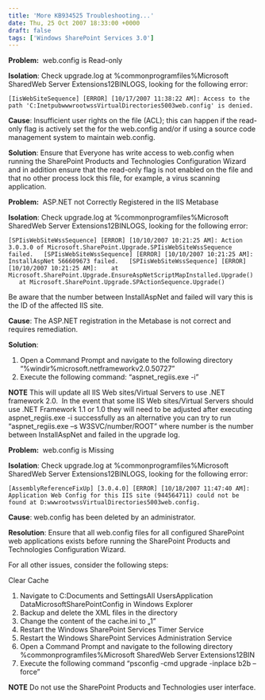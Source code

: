 ```yaml
---
title: 'More KB934525 Troubleshooting...'
date: Thu, 25 Oct 2007 18:33:00 +0000
draft: false
tags: ['Windows SharePoint Services 3.0']
---
```


**Problem:**  web.config is Read-only

**Isolation**: Check upgrade.log at %commonprogramfiles%Microsoft SharedWeb Server Extensions12BINLOGS, looking for the following error:

`[IisWebSiteSequence] [ERROR] [10/17/2007 11:38:22 AM]: Access to the path 'C:InetpubwwwrootwssVirtualDirectories5003web.config' is denied.`

**Cause**: Insufficient user rights on the file (ACL); this can happen if the read-only flag is actively set the for the web.config and/or if using a source code management system to maintain web.config.

**Solution**: Ensure that Everyone has write access to web.config when running the SharePoint Products and Technologies Configuration Wizard and in addition ensure that the read-only flag is not enabled on the file and that no other process lock this file, for example, a virus scanning application.

**Problem:**  ASP.NET not Correctly Registered in the IIS Metabase

**Isolation**: Check upgrade.log at %commonprogramfiles%Microsoft SharedWeb Server Extensions12BINLOGS, looking for the following error:

`[SPIisWebSiteWssSequence] [ERROR] [10/10/2007 10:21:25 AM]: Action 3.0.3.0 of Microsoft.SharePoint.Upgrade.SPIisWebSiteWssSequence failed.  
[SPIisWebSiteWssSequence] [ERROR] [10/10/2007 10:21:25 AM]: InstallAspNet 566609673 failed.  
[SPIisWebSiteWssSequence] [ERROR] [10/10/2007 10:21:25 AM]:    at Microsoft.SharePoint.Upgrade.EnsureAspNetScriptMapInstalled.Upgrade()  
   at Microsoft.SharePoint.Upgrade.SPActionSequence.Upgrade()`

Be aware that the number between InstallAspNet and failed will vary this is the ID of the affected IIS site.

**Cause**: The ASP.NET registration in the Metabase is not correct and requires remediation.

**Solution**:

1.  Open a Command Prompt and navigate to the following directory “%windir%microsoft.netframeworkv2.0.50727”
2.  Execute the following command: “aspnet\_regiis.exe -i”

**NOTE** This will update all IIS Web sites/Virtual Servers to use .NET framework 2.0.  In the event that some IIS Web sites/Virtual Servers should use .NET Framework 1.1 or 1.0 they will need to be adjusted after executing aspnet\_regiis.exe -i successfully as an alternative you can try to run “aspnet\_regiis.exe –s W3SVC/number/ROOT” where number is the number between InstallAspNet and failed in the upgrade log.

**Problem:**  web.config is Missing

**Isolation**: Check upgrade.log at %commonprogramfiles%Microsoft SharedWeb Server Extensions12BINLOGS, looking for the following error:

`[AssemblyReferenceFixUp] [3.0.4.0] [ERROR] [10/18/2007 11:47:40 AM]: Application Web Config for this IIS site (944564711) could not be found at D:wwwrootwssVirtualDirectories5003web.config.`

**Cause**: web.config has been deleted by an administrator.

**Resolution**: Ensure that all web.config files for all configured SharePoint web applications exists before running the SharePoint Products and Technologies Configuration Wizard.

For all other issues, consider the following steps:

Clear Cache

1.  Navigate to C:Documents and SettingsAll UsersApplication DataMicrosoftSharePointConfig<GUID> in Windows Explorer
2.  Backup and delete the XML files in the <GUID> directory
3.  Change the content of the cache.ini to „1”
4.  Restart the Windows SharePoint Services Timer Service
5.  Restart the Windows SharePoint Services Administration Service
6.  Open a Command Prompt and navigate to the following directory %commonprogramfiles%Microsoft SharedWeb Server Extensions12BIN
7.  Execute the following command “psconfig -cmd upgrade -inplace b2b –force”

**NOTE** Do not use the SharePoint Products and Technologies user interface.
